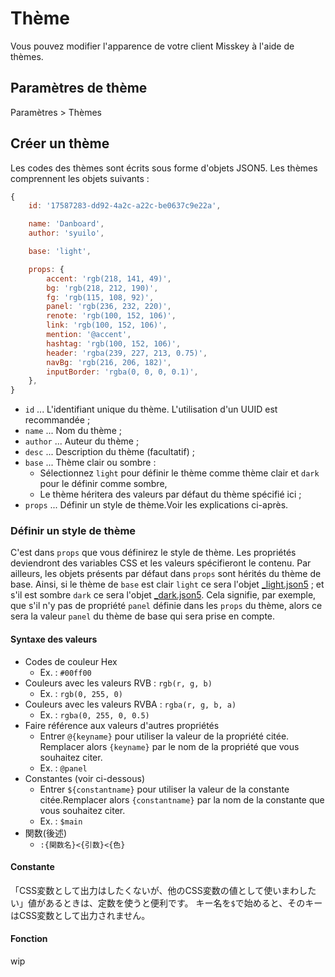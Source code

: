 # Thème

Vous pouvez modifier l'apparence de votre client Misskey à l'aide de thèmes.

## Paramètres de thème
Paramètres > Thèmes

## Créer un thème
Les codes des thèmes sont écrits sous forme d'objets JSON5. Les thèmes comprennent les objets suivants :
``` js
{
    id: '17587283-dd92-4a2c-a22c-be0637c9e22a',

    name: 'Danboard',
    author: 'syuilo',

    base: 'light',

    props: {
        accent: 'rgb(218, 141, 49)',
        bg: 'rgb(218, 212, 190)',
        fg: 'rgb(115, 108, 92)',
        panel: 'rgb(236, 232, 220)',
        renote: 'rgb(100, 152, 106)',
        link: 'rgb(100, 152, 106)',
        mention: '@accent',
        hashtag: 'rgb(100, 152, 106)',
        header: 'rgba(239, 227, 213, 0.75)',
        navBg: 'rgb(216, 206, 182)',
        inputBorder: 'rgba(0, 0, 0, 0.1)',
    },
}

```

* `id` ... L'identifiant unique du thème. L'utilisation d'un UUID est recommandée ;
* `name` ... Nom du thème ;
* `author` ... Auteur du thème ;
* `desc` ... Description du thème (facultatif) ;
* `base` ... Thème clair ou sombre :
    * Sélectionnez `light` pour définir le thème comme thème clair et `dark` pour le définir comme sombre,
    * Le thème héritera des valeurs par défaut du thème spécifié ici ;
* `props` ... Définir un style de thème.Voir les explications ci-après.

### Définir un style de thème
C'est dans `props` que vous définirez le style de thème. Les propriétés deviendront des variables CSS et les valeurs spécifieront le contenu. Par ailleurs, les objets présents par défaut dans `props` sont hérités du thème de base. Ainsi, si le thème de `base` est clair `light` ce sera l'objet [_light.json5](https://github.com/syuilo/misskey/blob/develop/src/client/themes/_light.json5) ; et s'il est sombre `dark` ce sera l'objet [_dark.json5](https://github.com/syuilo/misskey/blob/develop/src/client/themes/_dark.json5). Cela signifie, par exemple, que s'il n'y pas de propriété `panel` définie dans les `props` du thème, alors ce sera la valeur `panel` du thème de base qui sera prise en compte.

#### Syntaxe des valeurs
* Codes de couleur Hex
    * Ex. : `#00ff00`
* Couleurs avec les valeurs RVB : `rgb(r, g, b)`
    * Ex. : `rgb(0, 255, 0)`
* Couleurs avec les valeurs RVBA : `rgba(r, g, b, a)`
    * Ex. : `rgba(0, 255, 0, 0.5)`
* Faire référence aux valeurs d'autres propriétés
    * Entrer `@{keyname}` pour utiliser la valeur de la propriété citée. Remplacer alors `{keyname}` par le nom de la propriété que vous souhaitez citer.
    * Ex. : `@panel`
* Constantes (voir ci-dessous)
    * Entrer `${constantname}` pour utiliser la valeur de la constante citée.Remplacer alors `{constantname}` par la nom de la constante que vous souhaitez citer.
    * Ex. : `$main`
* 関数(後述)
    * `:{関数名}<{引数}<{色}`

#### Constante
「CSS変数として出力はしたくないが、他のCSS変数の値として使いまわしたい」値があるときは、定数を使うと便利です。 キー名を`$`で始めると、そのキーはCSS変数として出力されません。

#### Fonction
wip
